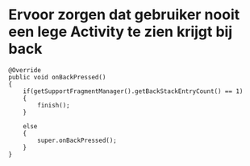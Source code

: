 # Ervoor zorgen dat gebruiker nooit een lege Activity te zien krijgt bij back

```
@Override
public void onBackPressed()
{
	if(getSupportFragmentManager().getBackStackEntryCount() == 1)
    {
    	finish();
    }

    else
    {
    	super.onBackPressed();
    }
}
```